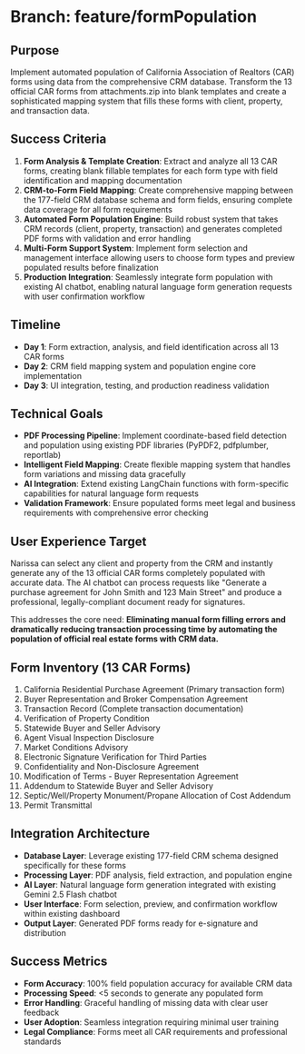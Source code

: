 # Branch: feature/formPopulation

## Purpose
Implement automated population of California Association of Realtors (CAR) forms using data from the comprehensive CRM database. Transform the 13 official CAR forms from attachments.zip into blank templates and create a sophisticated mapping system that fills these forms with client, property, and transaction data.

## Success Criteria
1. **Form Analysis & Template Creation**: Extract and analyze all 13 CAR forms, creating blank fillable templates for each form type with field identification and mapping documentation
2. **CRM-to-Form Field Mapping**: Create comprehensive mapping between the 177-field CRM database schema and form fields, ensuring complete data coverage for all form requirements  
3. **Automated Form Population Engine**: Build robust system that takes CRM records (client, property, transaction) and generates completed PDF forms with validation and error handling
4. **Multi-Form Support System**: Implement form selection and management interface allowing users to choose form types and preview populated results before finalization
5. **Production Integration**: Seamlessly integrate form population with existing AI chatbot, enabling natural language form generation requests with user confirmation workflow

## Timeline
- **Day 1**: Form extraction, analysis, and field identification across all 13 CAR forms
- **Day 2**: CRM field mapping system and population engine core implementation  
- **Day 3**: UI integration, testing, and production readiness validation

## Technical Goals
- **PDF Processing Pipeline**: Implement coordinate-based field detection and population using existing PDF libraries (PyPDF2, pdfplumber, reportlab)
- **Intelligent Field Mapping**: Create flexible mapping system that handles form variations and missing data gracefully
- **AI Integration**: Extend existing LangChain functions with form-specific capabilities for natural language form requests
- **Validation Framework**: Ensure populated forms meet legal and business requirements with comprehensive error checking

## User Experience Target
Narissa can select any client and property from the CRM and instantly generate any of the 13 official CAR forms completely populated with accurate data. The AI chatbot can process requests like "Generate a purchase agreement for John Smith and 123 Main Street" and produce a professional, legally-compliant document ready for signatures.

This addresses the core need: **Eliminating manual form filling errors and dramatically reducing transaction processing time by automating the population of official real estate forms with CRM data.**

## Form Inventory (13 CAR Forms)
1. California Residential Purchase Agreement (Primary transaction form)
2. Buyer Representation and Broker Compensation Agreement  
3. Transaction Record (Complete transaction documentation)
4. Verification of Property Condition
5. Statewide Buyer and Seller Advisory
6. Agent Visual Inspection Disclosure
7. Market Conditions Advisory
8. Electronic Signature Verification for Third Parties
9. Confidentiality and Non-Disclosure Agreement
10. Modification of Terms - Buyer Representation Agreement
11. Addendum to Statewide Buyer and Seller Advisory
12. Septic/Well/Property Monument/Propane Allocation of Cost Addendum
13. Permit Transmittal

## Integration Architecture
- **Database Layer**: Leverage existing 177-field CRM schema designed specifically for these forms
- **Processing Layer**: PDF analysis, field extraction, and population engine
- **AI Layer**: Natural language form generation integrated with existing Gemini 2.5 Flash chatbot
- **User Interface**: Form selection, preview, and confirmation workflow within existing dashboard
- **Output Layer**: Generated PDF forms ready for e-signature and distribution

## Success Metrics
- **Form Accuracy**: 100% field population accuracy for available CRM data
- **Processing Speed**: <5 seconds to generate any populated form
- **Error Handling**: Graceful handling of missing data with clear user feedback
- **User Adoption**: Seamless integration requiring minimal user training
- **Legal Compliance**: Forms meet all CAR requirements and professional standards
